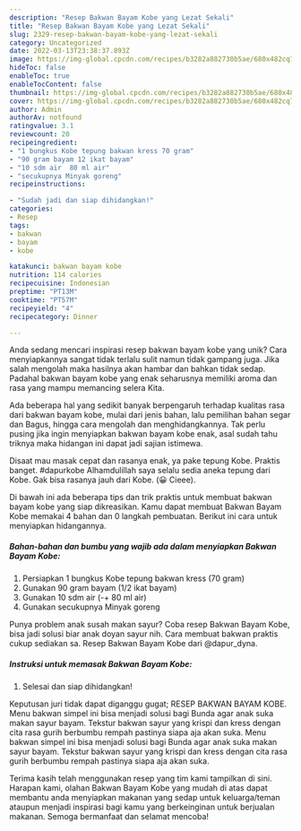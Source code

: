 ```yaml
---
description: "Resep Bakwan Bayam Kobe yang Lezat Sekali"
title: "Resep Bakwan Bayam Kobe yang Lezat Sekali"
slug: 2329-resep-bakwan-bayam-kobe-yang-lezat-sekali
category: Uncategorized
date: 2022-03-13T23:38:37.893Z
image: https://img-global.cpcdn.com/recipes/b3282a882730b5ae/680x482cq70/bakwan-bayam-kobe-foto-resep-utama.jpg
hideToc: false
enableToc: true
enableTocContent: false
thumbnail: https://img-global.cpcdn.com/recipes/b3282a882730b5ae/680x482cq70/bakwan-bayam-kobe-foto-resep-utama.jpg
cover: https://img-global.cpcdn.com/recipes/b3282a882730b5ae/680x482cq70/bakwan-bayam-kobe-foto-resep-utama.jpg
author: Admin
authorAv: notfound
ratingvalue: 3.1
reviewcount: 20
recipeingredient:
- "1 bungkus Kobe tepung bakwan kress 70 gram"
- "90 gram bayam 12 ikat bayam"
- "10 sdm air  80 ml air"
- "secukupnya Minyak goreng"
recipeinstructions:

- "Sudah jadi dan siap dihidangkan!"
categories:
- Resep
tags:
- bakwan
- bayam
- kobe

katakunci: bakwan bayam kobe 
nutrition: 114 calories
recipecuisine: Indonesian
preptime: "PT13M"
cooktime: "PT57M"
recipeyield: "4"
recipecategory: Dinner

---
```





Anda sedang mencari inspirasi resep bakwan bayam kobe yang unik? Cara menyiapkannya sangat tidak terlalu sulit namun tidak gampang juga. Jika salah mengolah maka hasilnya akan hambar dan bahkan tidak sedap. Padahal bakwan bayam kobe yang enak seharusnya memiliki aroma dan rasa yang mampu memancing selera Kita.





Ada beberapa hal yang sedikit banyak berpengaruh terhadap kualitas rasa dari bakwan bayam kobe, mulai dari jenis bahan, lalu pemilihan bahan segar dan Bagus, hingga cara mengolah dan menghidangkannya. Tak perlu pusing jika ingin menyiapkan bakwan bayam kobe enak,      asal sudah tahu triknya maka hidangan ini dapat jadi sajian istimewa.














Disaat mau masak cepat dan rasanya enak, ya pake tepung Kobe. Praktis banget. #dapurkobe Alhamdulillah saya selalu sedia aneka tepung dari Kobe. Gak bisa rasanya jauh dari Kobe. (😀 Cieee).






Di bawah ini ada beberapa tips dan trik praktis untuk membuat bakwan bayam kobe yang siap dikreasikan. Kamu dapat membuat Bakwan Bayam Kobe memakai 4 bahan dan 0 langkah pembuatan. Berikut ini cara untuk menyiapkan hidangannya.

<!--inarticleads1-->

##### Bahan-bahan dan bumbu yang wajib ada dalam menyiapkan Bakwan Bayam Kobe:

1. Persiapkan 1 bungkus Kobe tepung bakwan kress (70 gram)
1. Gunakan 90 gram bayam (1/2 ikat bayam)
1. Gunakan 10 sdm air (-+ 80 ml air)
1. Gunakan secukupnya Minyak goreng


Punya problem anak susah makan sayur? Coba resep Bakwan Bayam Kobe, bisa jadi solusi biar anak doyan sayur nih. Cara membuat bakwan praktis cukup sediakan sa. Resep Bakwan Bayam Kobe dari @dapur_dyna. 

<!--inarticleads2-->

##### Instruksi untuk memasak Bakwan Bayam Kobe:


1. Selesai dan siap dihidangkan!

Keputusan juri tidak dapat diganggu gugat; RESEP BAKWAN BAYAM KOBE. Menu bakwan simpel ini bisa menjadi solusi bagi Bunda agar anak suka makan sayur bayam. Tekstur bakwan sayur yang krispi dan kress dengan cita rasa gurih berbumbu rempah pastinya siapa aja akan suka. Menu bakwan simpel ini bisa menjadi solusi bagi Bunda agar anak suka makan sayur bayam. Tekstur bakwan sayur yang krispi dan kress dengan cita rasa gurih berbumbu rempah pastinya siapa aja akan suka. 

Terima kasih telah menggunakan resep yang tim kami tampilkan di sini. Harapan kami, olahan Bakwan Bayam Kobe yang mudah di atas dapat membantu anda menyiapkan makanan yang sedap untuk keluarga/teman ataupun menjadi inspirasi bagi kamu yang berkeinginan untuk berjualan makanan. Semoga bermanfaat dan selamat mencoba!
